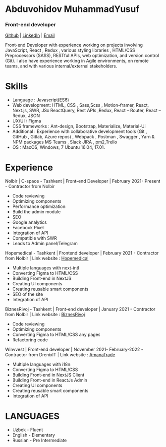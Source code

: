 # Abduvohidov MuhammadYusuf

### Front-end developer

[Github](https://github.com/muahammadyusuf)  |  [LinkedIn](https://www.linkedin.com/in/abduvohidov/)  |  [Email](abduvohidovm20@gmail.com)

Front-end Developer with experience working on projects involving JavaScript, React , Redux , various styling libraries , HTML/CSS Preprocessors (SASS), RESTful APIs, web optimization, and version control (Git).
I also have experience working in Agile environments, on remote teams, and with various internal/external stakeholders.

# Skills

- Language : Javascript(ES6)
- Web development: HTML, CSS , Sass,Scss , Motion-framer, React, Next.js, SWR, JSx ReactQuery, Rest APIs ,Redux, React – Router, React – Redux, JSON
- UX/UI : Figma
- CSS frameworks : Ant-design, Bootstrap, Materialize, Material-Ui
- Additional : Experience with collaborative development tools (Git , GitHub , Gitlab, Azure repos) , Webpack , Postman , Swagger , Yarn & NPM packages MS Teams , Slack JIRA , pm2,Trello
- OS : MacOS, Windows, 7 Ubuntu 16.04, 17.01. 

# Experience 

Nolbir | C-space - Tashkent | Front-end Developer | February 2021- Present - Contractor from Nolbir

- Code reviewing
- Optimizing components
- Performance optimization 
- Build the admin module
- SEO
- Google analytics 
- Facebook Pixel 
- Integration of API
- Compatible with SWR
- Leads to Admin panel/Telegram


Hopemedical - Tashkent | Frontend developer | February 2021 - Contractor from Nolbir | 
Link website : [Hopemedical](https://www.hopemedical.uz)
- Multiple languages with next-intl
- Converting Figma to HTML/CSS
- Building Front-end in NextJS
- Creating UI components
- Creating reusable smart components
- SEO of the site
- Integration of API

BiznesRivoj - Tashkent | Front-end developer | January 2021 - Contractor from Nolbir | 
Link website : [BiznesRivoj](https://www.biznesrivoj.uz/)
- Code reviewing
- Optimizing components 
- Converting Figma to HTML/CSS any pages
- Refactoring code

Winvvest | Front-end developer | November 2021- February-2022 - Contractor from DrenixIT | 
Link website : [AmanaTrade](https://amanatrade.com/)
- Multiple languages with i18n
- Converting Figma to HTML/CSS
- Building Front-end in NextJS Client
- Building Front-end in ReactJs Admin
- Creating UI components
- Creating reusable smart components
- Integration of API

# LANGUAGES
- Uzbek - Fluent
- English - Elementary 
- Russian - Pre Intermediate
